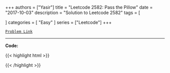 
+++
authors = ["Yasir"]
title = "Leetcode 2582: Pass the Pillow"
date = "2017-10-03"
description = "Solution to Leetcode 2582"
tags = [
    
]
categories = [
    "Easy"
]
series = ["Leetcode"]
+++



[`Problem Link`](https://leetcode.com/problems/pass-the-pillow/description/)

---

**Code:**

{{< highlight html >}}

{{< /highlight >}}

